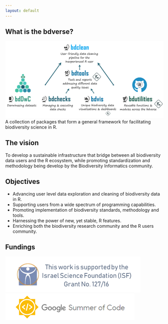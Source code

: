 ```yaml
---
layout: default
---
```


## What is the bdverse?
![](assets/images/The-bdverse-no-head.png)
A collection of packages that form a general framework for facilitating biodiversity science in R.
    

## The vision

To develop a sustainable infrastructure that bridge between all biodiversity data users and the R ecosystem, while promoting standardization and methodology being develop by the Biodiversity Informatics community. 


## Objectives

* Advancing user level data exploration and cleaning of biodiversity data in R.
* Supporting users from a wide spectrum of programming capabilities.
* Promoting implementation of biodiversity standards, methodology and tools.
* Harnessing the power of new, yet stable, R features. 
* Enriching both the biodiversity research community and the R users community.

## Fundings

![](assets/images/ISF.png)
![](assets/images/GSoC.png)
